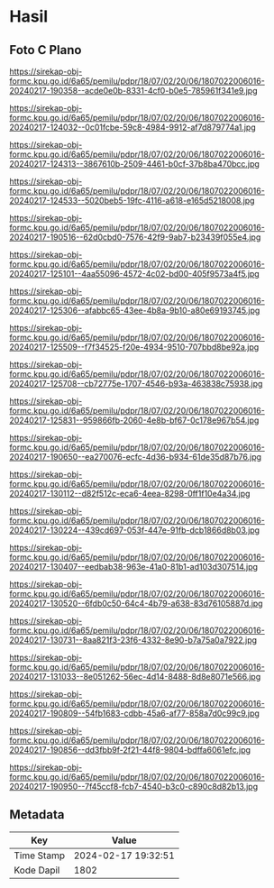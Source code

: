 # Hasil

## Foto C Plano

https://sirekap-obj-formc.kpu.go.id/6a65/pemilu/pdpr/18/07/02/20/06/1807022006016-20240217-190358--acde0e0b-8331-4cf0-b0e5-785961f341e9.jpg

https://sirekap-obj-formc.kpu.go.id/6a65/pemilu/pdpr/18/07/02/20/06/1807022006016-20240217-124032--0c01fcbe-59c8-4984-9912-af7d879774a1.jpg

https://sirekap-obj-formc.kpu.go.id/6a65/pemilu/pdpr/18/07/02/20/06/1807022006016-20240217-124313--3867610b-2509-4461-b0cf-37b8ba470bcc.jpg

https://sirekap-obj-formc.kpu.go.id/6a65/pemilu/pdpr/18/07/02/20/06/1807022006016-20240217-124533--5020beb5-19fc-4116-a618-e165d5218008.jpg

https://sirekap-obj-formc.kpu.go.id/6a65/pemilu/pdpr/18/07/02/20/06/1807022006016-20240217-190516--62d0cbd0-7576-42f9-9ab7-b23439f055e4.jpg

https://sirekap-obj-formc.kpu.go.id/6a65/pemilu/pdpr/18/07/02/20/06/1807022006016-20240217-125101--4aa55096-4572-4c02-bd00-405f9573a4f5.jpg

https://sirekap-obj-formc.kpu.go.id/6a65/pemilu/pdpr/18/07/02/20/06/1807022006016-20240217-125306--afabbc65-43ee-4b8a-9b10-a80e69193745.jpg

https://sirekap-obj-formc.kpu.go.id/6a65/pemilu/pdpr/18/07/02/20/06/1807022006016-20240217-125509--f7f34525-f20e-4934-9510-707bbd8be92a.jpg

https://sirekap-obj-formc.kpu.go.id/6a65/pemilu/pdpr/18/07/02/20/06/1807022006016-20240217-125708--cb72775e-1707-4546-b93a-463838c75938.jpg

https://sirekap-obj-formc.kpu.go.id/6a65/pemilu/pdpr/18/07/02/20/06/1807022006016-20240217-125831--959866fb-2060-4e8b-bf67-0c178e967b54.jpg

https://sirekap-obj-formc.kpu.go.id/6a65/pemilu/pdpr/18/07/02/20/06/1807022006016-20240217-190650--ea270076-ecfc-4d36-b934-61de35d87b76.jpg

https://sirekap-obj-formc.kpu.go.id/6a65/pemilu/pdpr/18/07/02/20/06/1807022006016-20240217-130112--d82f512c-eca6-4eea-8298-0ff1f10e4a34.jpg

https://sirekap-obj-formc.kpu.go.id/6a65/pemilu/pdpr/18/07/02/20/06/1807022006016-20240217-130224--439cd697-053f-447e-91fb-dcb1866d8b03.jpg

https://sirekap-obj-formc.kpu.go.id/6a65/pemilu/pdpr/18/07/02/20/06/1807022006016-20240217-130407--eedbab38-963e-41a0-81b1-ad103d307514.jpg

https://sirekap-obj-formc.kpu.go.id/6a65/pemilu/pdpr/18/07/02/20/06/1807022006016-20240217-130520--6fdb0c50-64c4-4b79-a638-83d76105887d.jpg

https://sirekap-obj-formc.kpu.go.id/6a65/pemilu/pdpr/18/07/02/20/06/1807022006016-20240217-130731--8aa821f3-23f6-4332-8e90-b7a75a0a7922.jpg

https://sirekap-obj-formc.kpu.go.id/6a65/pemilu/pdpr/18/07/02/20/06/1807022006016-20240217-131033--8e051262-56ec-4d14-8488-8d8e8071e566.jpg

https://sirekap-obj-formc.kpu.go.id/6a65/pemilu/pdpr/18/07/02/20/06/1807022006016-20240217-190809--54fb1683-cdbb-45a6-af77-858a7d0c99c9.jpg

https://sirekap-obj-formc.kpu.go.id/6a65/pemilu/pdpr/18/07/02/20/06/1807022006016-20240217-190856--dd3fbb9f-2f21-44f8-9804-bdffa6061efc.jpg

https://sirekap-obj-formc.kpu.go.id/6a65/pemilu/pdpr/18/07/02/20/06/1807022006016-20240217-190950--7f45ccf8-fcb7-4540-b3c0-c890c8d82b13.jpg


## Metadata

| Key        | Value               |
| ---------- | ------------------- |
| Time Stamp | 2024-02-17 19:32:51 |
| Kode Dapil | 1802                |



